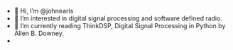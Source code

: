 - 👋 Hi, I’m @johnearls
- 👀 I’m interested in digital signal processing and software defined radio.
- 🌱 I’m currently reading ThinkDSP, Digital Signal Processing in Python by Allen B. Downey.
- 
<!---
johnearls/johnearls is a ✨ special ✨ repository because its `README.md` (this file) appears on your GitHub profile.
You can click the Preview link to take a look at your changes.
--->
